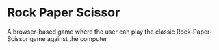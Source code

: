 # Rock Paper Scissor

A browser-based game where the user can play the classic Rock-Paper-Scissor game against the computer
